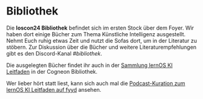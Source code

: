 # Bibliothek

Die **loscon24 Bibliothek** befindet sich im ersten Stock über dem Foyer. Wir haben dort einige Bücher zum Thema Künstliche Intelligenz ausgestellt. Nehmt Euch ruhig etwas Zeit und nutzt die Sofas dort, um in der Literatur zu stöbern. Zur Diskussion über die Bücher und weitere Literaturempfehlungen gibt es den Discord-Kanal *#bibliothek*.

Die ausgelegten Bücher findet ihr auch in der <a href="https://www.zotero.org/groups/599183/cogneon_bibliothek/collections/ZSTP4HEA" target="_blank">Sammlung lernOS KI Leitfaden</a> in der Cogneon Bibliothek.

Wer lieber hört statt liest, kann sich auch mal die <a href="https://fyyd.de/user/simondueckert/curation/4de6841998c08322167367111e55457f" target="_blank">Podcast-Kuration zum lernOS KI Leitfaden auf fyyd</a> ansehen.
